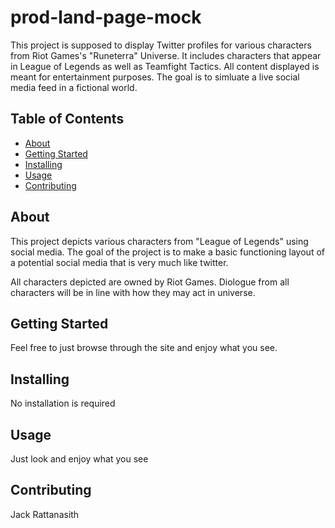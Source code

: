 # prod-land-page-mock

This project is supposed to display Twitter profiles for various characters from Riot Games's "Runeterra" Universe. It includes characters that appear in League of Legends as well as Teamfight Tactics. All content displayed is meant for entertainment purposes. The goal is to simluate a live social media feed in a fictional world. 

## Table of Contents

- [About](#about)
- [Getting Started](#getting_started)
- [Installing](#installing)
- [Usage](#usage)
- [Contributing](#contributing)

## About
This project depicts various characters from "League of Legends" using social media. The goal of the project is to make a basic functioning layout of a potential social media that is very much like twitter. 

All characters depicted are owned by Riot Games. Diologue from all characters will be in line with how they may act in universe. 

## Getting Started
Feel free to just browse through the site and enjoy what you see. 

## Installing
No installation is required

## Usage
Just look and enjoy what you see

## Contributing
Jack Rattanasith